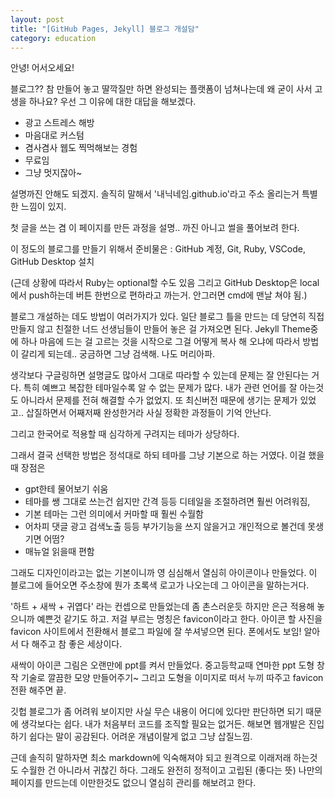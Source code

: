 ```yaml
---
layout: post
title: "[GitHub Pages, Jekyll] 블로그 개설담"
category: education
---
```


 안녕! 어서오세요!

 블로그?? 참 만들어 놓고 딸깍질만 하면 완성되는 플랫폼이 넘쳐나는데 왜 굳이 사서 고생을 하나요?
우선 그 이유에 대한 대답을 해보겠다.

- 광고 스트레스 해방
- 마음대로 커스텀
- 겸사겸사 웹도 찍먹해보는 경험
- 무료임
- 그냥 멋지잖아~ 


설명까진 안해도 되겠지. 솔직히 말해서 '내닉네임.github.io'라고 주소 올리는거 특별한 느낌이 있지.  

  


첫 글을 쓰는 겸 이 페이지를 만든 과정을 설명.. 까진 아니고 썰을 풀어보려 한다.

이 정도의 블로그를 만들기 위해서 준비물은
: GitHub 계정, Git, Ruby, VSCode, GitHub Desktop 설치

(근데 상황에 따라서 Ruby는 optional할 수도 있음 그리고 GitHub Desktop은 local에서 push하는데 버튼 한번으로 편하라고 까는거.
안그러면 cmd에 맨날 쳐야 됨.)   

  


블로그 개설하는 데도 방법이 여러가지가 있다. 
일단 블로그 틀을 만드는 데 당연히 직접 만들지 않고 친절한 너드 선생님들이 만들어 놓은 걸 가져오면 된다.
Jekyll Theme중에 하나 마음에 드는 걸 고르는 것을 시작으로 그걸 어떻게 복사 해 오냐에 따라서 방법이 갈리게 되는데..
궁금하면 그냥 검색해. 나도 머리아파.

생각보다 구글링하면 설명글도 많아서 그대로 따라할 수 있는데 문제는 잘 안된다는 거다. 
특히 예쁘고 복잡한 테마일수록 알 수 없는 문제가 많다. 내가 관련 언어를 잘 아는것도 아니라서 문제를 전혀
해결할 수가 없었지. 또 최신버전 때문에 생기는 문제가 있었고.. 삽질하면서 어째저째 완성한거라 사실 정확한 과정들이 기억 안난다.

그리고 한국어로 적용할 때 심각하게 구려지는 테마가 상당하다.  

  


그래서 결국 선택한 방법은 정석대로 하되 테마를 그냥 기본으로 하는 거였다. 이걸 했을때 장점은
- gpt한테 물어보기 쉬움
- 테마를 쌩 그대로 쓰는건 쉽지만 간격 등등 디테일을 조절하려면 훨씬 어려워짐,
- 기본 테마는 그런 의미에서 커마할 때 훨씬 수월함
- 어차피 댓글 광고 검색노출 등등 부가기능을 쓰지 않을거고 개인적으로 볼건데 못생기면 어떰?
- 매뉴얼 읽을때 편함

그래도 디자인이라고는 없는 기본이니까 영 심심해서 열심히 아이콘이나 만들었다.
이 블로그에 들어오면 주소창에 뭔가 초록색 로고가 나오는데 그 아이콘을 말하는거다.

'하트 + 새싹 + 귀엽다' 라는 컨셉으로 만들었는데 좀 촌스러운듯 하지만 은근 적용해 놓으니까 예쁜것 같기도 하고.
저걸 부르는 명칭은 favicon이라고 한다. 아이콘 할 사진을 favicon 사이트에서 전환해서 블로그 파일에 잘 쑤셔넣으면 된다.
폰에서도 보임! 알아서 다 해주고 참 좋은 세상이다.

새싹이 아이콘 그림은 오랜만에 ppt를 켜서 만들었다. 중고등학교때 연마한 ppt 도형 창작 기술로 깔끔한 모양 만들어주기~
그리고 도형을 이미지로 떠서 누끼 따주고 favicon 전환 해주면 끝.  

  


깃헙 블로그가 좀 어려워 보이지만 사실 무슨 내용이 어디에 있다만 판단하면 되기 때문에 생각보다는 쉽다. 내가 처음부터 코드를 조직할 필요는 없거든.
해보면 웹개발은 진입하기 쉽다는 말이 공감된다. 어려운 개념이랄게 없고 그냥 삽질느낌.

근데 솔직히 말하자면 최소 markdown에 익숙해져야 되고 원격으로 이래저래 하는것도 수월한 건 아니라서 귀찮긴 하다.
그래도 완전히 정적이고 고립된 (좋다는 뜻) 나만의 페이지를 만드는데 이만한것도 없으니 열심히 관리를 해보려고 한다. 